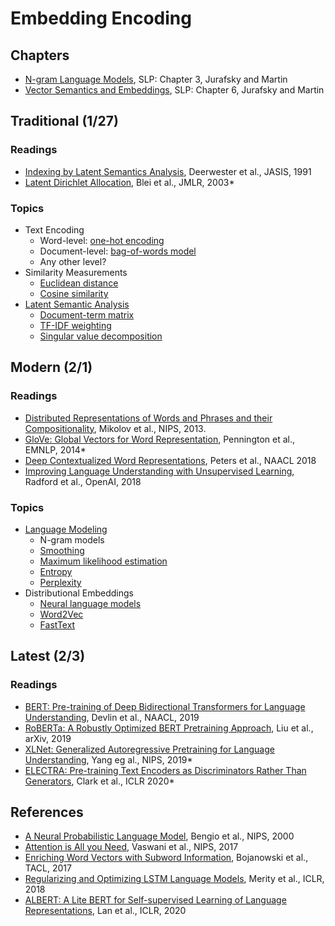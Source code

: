 # Embedding Encoding

## Chapters

* [N-gram Language Models](https://web.stanford.edu/~jurafsky/slp3/3.pdf), SLP: Chapter 3, Jurafsky and Martin
* [Vector Semantics and Embeddings](https://web.stanford.edu/~jurafsky/slp3/6.pdf), SLP: Chapter 6, Jurafsky and Martin


## Traditional (1/27)

### Readings

* [Indexing by Latent Semantics Analysis](https://www.aminer.org/pub/53e9a8f2b7602d97032447c4/indexing-by-latent-semantics-analysis), Deerwester et al., JASIS, 1991
* [Latent Dirichlet Allocation](http://jmlr.csail.mit.edu/papers/v3/blei03a.html), Blei et al., JMLR, 2003*

### Topics

* Text Encoding
  * Word-level: [one-hot encoding](https://en.wikipedia.org/wiki/One-hot)
  * Document-level: [bag-of-words model](https://en.wikipedia.org/wiki/Bag-of-words_model)
  * Any other level?  <!-- sense, lemma, entity, frame -->
* Similarity Measurements
  * [Euclidean distance](https://en.wikipedia.org/wiki/Euclidean_distance)
  * [Cosine similarity](https://en.wikipedia.org/wiki/Cosine_similarity)
* [Latent Semantic Analysis](https://en.wikipedia.org/wiki/Latent_semantic_analysis)
  * [Document-term matrix](https://en.wikipedia.org/wiki/Document-term_matrix)
  * [TF-IDF weighting](https://en.wikipedia.org/wiki/Tf%E2%80%93idf)
  * [Singular value decomposition](https://en.wikipedia.org/wiki/Singular_value_decomposition)

## Modern (2/1)

### Readings

* [Distributed Representations of Words and Phrases and their Compositionality](https://papers.nips.cc/paper/5021-distributed-representations-of-words-and-phrases-and-their-compositionality.html), 
Mikolov et al., NIPS, 2013.
* [GloVe: Global Vectors for Word Representation](https://www.aclweb.org/anthology/D14-1162), Pennington et al., EMNLP, 2014*
* [Deep Contextualized Word Representations](https://aclweb.org/anthology/N18-1202), Peters et al., NAACL 2018
* [Improving Language Understanding with Unsupervised Learning](https://cdn.openai.com/research-covers/language-unsupervised/language_understanding_paper.pdf), Radford et al., OpenAI, 2018

### Topics

* [Language Modeling](https://en.wikipedia.org/wiki/Language_model)
  * N-gram models
  * [Smoothing](https://en.wikipedia.org/wiki/Smoothing)
  * [Maximum likelihood estimation](https://en.wikipedia.org/wiki/Maximum_likelihood_estimation)
  * [Entropy](https://en.wikipedia.org/wiki/Entropy_(information_theory))
  * [Perplexity](https://en.wikipedia.org/wiki/Perplexity)
* Distributional Embeddings
  * [Neural language models](https://papers.nips.cc/paper/1839-a-neural-probabilistic-language-model.pdf)
  * [Word2Vec](https://arxiv.org/pdf/1301.3781.pdf)
  * [FastText](http://aclweb.org/anthology/Q17-1010)

## Latest (2/3)

### Readings

* [BERT: Pre-training of Deep Bidirectional Transformers for Language Understanding](https://www.aclweb.org/anthology/N19-1423/), Devlin et al., NAACL, 2019
* [RoBERTa: A Robustly Optimized BERT Pretraining Approach](https://arxiv.org/abs/1907.11692), Liu et al., arXiv, 2019
* [XLNet: Generalized Autoregressive Pretraining for Language Understanding](https://papers.nips.cc/paper/2019/hash/dc6a7e655d7e5840e66733e9ee67cc69-Abstract.html), Yang eg al., NIPS, 2019*
* [ELECTRA: Pre-training Text Encoders as Discriminators Rather Than Generators](https://openreview.net/forum?id=r1xMH1BtvB), Clark et al., ICLR 2020*


## References

* [A Neural Probabilistic Language Model](https://papers.nips.cc/paper/1839-a-neural-probabilistic-language-model.html), Bengio et al., NIPS, 2000
* [Attention is All you Need](https://papers.nips.cc/paper/2017/hash/3f5ee243547dee91fbd053c1c4a845aa-Abstract.html), Vaswani et al., NIPS, 2017
* [Enriching Word Vectors with Subword Information](http://aclweb.org/anthology/Q17-1010), Bojanowski et al., TACL, 2017 
* [Regularizing and Optimizing LSTM Language Models](https://openreview.net/pdf?id=SyyGPP0TZ), Merity et al., ICLR, 2018
* [ALBERT: A Lite BERT for Self-supervised Learning of Language Representations](https://openreview.net/forum?id=H1eA7AEtvS), Lan et al., ICLR, 2020



